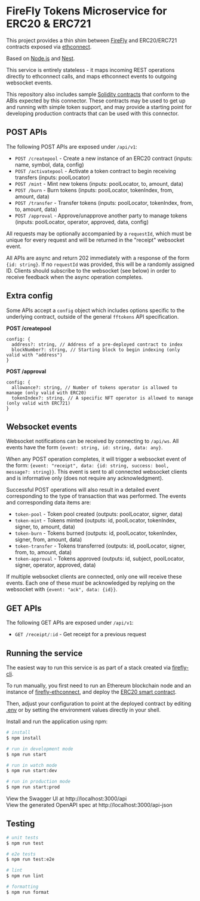 # FireFly Tokens Microservice for ERC20 & ERC721

This project provides a thin shim between [FireFly](https://github.com/hyperledger/firefly)
and ERC20/ERC721 contracts exposed via [ethconnect](https://github.com/hyperledger/firefly-ethconnect).

Based on [Node.js](http://nodejs.org) and [Nest](http://nestjs.com).

This service is entirely stateless - it maps incoming REST operations directly to ethconnect
calls, and maps ethconnect events to outgoing websocket events.

This repository also includes sample [Solidity contracts](samples/solidity/) that conform to the ABIs
expected by this connector. These contracts may be used to get up and running with simple token
support, and may provide a starting point for developing production contracts that can be used
with this connector.

## POST APIs

The following POST APIs are exposed under `/api/v1`:

* `POST /createpool` - Create a new instance of an ERC20 contract (inputs: name, symbol, data, config)
* `POST /activatepool` - Activate a token contract to begin receiving transfers (inputs: poolLocator)
* `POST /mint` - Mint new tokens (inputs: poolLocator, to, amount, data)
* `POST /burn` - Burn tokens (inputs: poolLocator, tokenIndex, from, amount, data)
* `POST /transfer` - Transfer tokens (inputs: poolLocator, tokenIndex, from, to, amount, data)
* `POST /approval` - Approve/unapprove another party to manage tokens (inputs: poolLocator, operator, approved, data, config)

All requests may be optionally accompanied by a `requestId`, which must be unique for every
request and will be returned in the "receipt" websocket event.

All APIs are async and return 202 immediately with a response of the form `{id: string}`.
If no `requestId` was provided, this will be a randomly assigned ID. Clients should
subscribe to the websocket (see below) in order to receive feedback when the async
operation completes.

## Extra config

Some APIs accept a `config` object which includes options specific to the underlying contract, outside
of the general `fftokens` API specification.

**POST /createpool**

```
config: {
  address?: string, // Address of a pre-deployed contract to index
  blockNumber?: string, // Starting block to begin indexing (only valid with "address")
}
```

**POST /approval**

```
config: {
  allowance?: string, // Number of tokens operator is allowed to manage (only valid with ERC20)
  tokenIndex?: string, // A specific NFT operator is allowed to manage (only valid with ERC721)
}
```

## Websocket events

Websocket notifications can be received by connecting to `/api/ws`.
All events have the form `{event: string, id: string, data: any}`.

When any POST operation completes, it will trigger a websocket event of the form:
`{event: "receipt", data: {id: string, success: bool, message?: string}}`.
This event is sent to all connected websocket clients and is informative only (does
not require any acknowledgment).

Successful POST operations will also result in a detailed event corresponding to the type of
transaction that was performed. The events and corresponding data items are:

* `token-pool` - Token pool created (outputs: poolLocator, signer, data)
* `token-mint` - Tokens minted (outputs: id, poolLocator, tokenIndex, signer, to, amount, data)
* `token-burn` - Tokens burned (outputs: id, poolLocator, tokenIndex, signer, from, amount, data)
* `token-transfer` - Tokens transferred (outputs: id, poolLocator, signer, from, to, amount, data)
* `token-approval` - Tokens approved (outputs: id, subject, poolLocator, signer, operator, approved, data)

If multiple websocket clients are connected, only one will receive these events.
Each one of these _must_ be acknowledged by replying on the websocket with `{event: "ack", data: {id}}`.

## GET APIs

The following GET APIs are exposed under `/api/v1`:

* `GET /receipt/:id` - Get receipt for a previous request

## Running the service

The easiest way to run this service is as part of a stack created via
[firefly-cli](https://github.com/hyperledger/firefly-cli).

To run manually, you first need to run an Ethereum blockchain node and an instance of
[firefly-ethconnect](https://github.com/hyperledger/firefly-ethconnect), and deploy the
[ERC20 smart contract](solidity/contracts/ERC20MixedFungible.sol).

Then, adjust your configuration to point at the deployed contract by editing [.env](.env)
or by setting the environment values directly in your shell.

Install and run the application using npm:

```bash
# install
$ npm install

# run in development mode
$ npm run start

# run in watch mode
$ npm run start:dev

# run in production mode
$ npm run start:prod
```

View the Swagger UI at http://localhost:3000/api<br />
View the generated OpenAPI spec at http://localhost:3000/api-json

## Testing

```bash
# unit tests
$ npm run test

# e2e tests
$ npm run test:e2e

# lint
$ npm run lint

# formatting
$ npm run format
```
